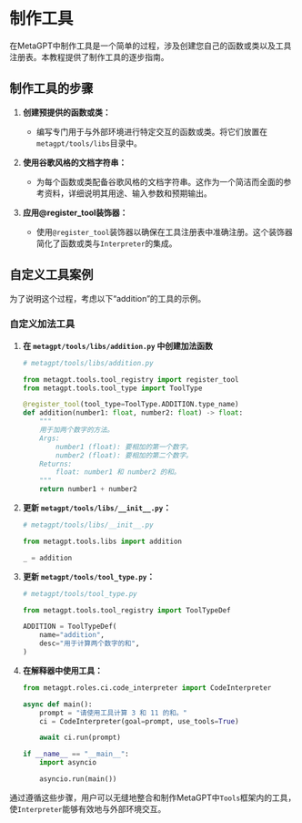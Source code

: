 # 制作工具

在MetaGPT中制作工具是一个简单的过程，涉及创建您自己的函数或类以及工具注册表。本教程提供了制作工具的逐步指南。

## 制作工具的步骤

1. **创建预提供的函数或类：**

   - 编写专门用于与外部环境进行特定交互的函数或类。将它们放置在`metagpt/tools/libs`目录中。

2. **使用谷歌风格的文档字符串：**

   - 为每个函数或类配备谷歌风格的文档字符串。这作为一个简洁而全面的参考资料，详细说明其用途、输入参数和预期输出。

3. **应用@register_tool装饰器：**
   - 使用`@register_tool`装饰器以确保在工具注册表中准确注册。这个装饰器简化了函数或类与`Interpreter`的集成。

## 自定义工具案例

为了说明这个过程，考虑以下“addition”的工具的示例。

### 自定义加法工具

1. **在 `metagpt/tools/libs/addition.py` 中创建加法函数**

   ```python
   # metagpt/tools/libs/addition.py

   from metagpt.tools.tool_registry import register_tool
   from metagpt.tools.tool_type import ToolType

   @register_tool(tool_type=ToolType.ADDITION.type_name)
   def addition(number1: float, number2: float) -> float:
       """
       用于加两个数字的方法。
       Args:
           number1 (float): 要相加的第一个数字。
           number2 (float): 要相加的第二个数字。
       Returns:
           float: number1 和 number2 的和。
       """
       return number1 + number2
   ```

2. **更新 `metagpt/tools/libs/__init__.py`：**

   ```python
   # metagpt/tools/libs/__init__.py

   from metagpt.tools.libs import addition

   _ = addition
   ```

3. **更新 `metagpt/tools/tool_type.py`：**

   ```python
   # metagpt/tools/tool_type.py

   from metagpt.tools.tool_registry import ToolTypeDef

   ADDITION = ToolTypeDef(
       name="addition",
       desc="用于计算两个数字的和",
   )
   ```

4. **在解释器中使用工具：**

   ```python
   from metagpt.roles.ci.code_interpreter import CodeInterpreter

   async def main():
       prompt = "请使用工具计算 3 和 11 的和。"
       ci = CodeInterpreter(goal=prompt, use_tools=True)

       await ci.run(prompt)

   if __name__ == "__main__":
       import asyncio

       asyncio.run(main())
   ```

通过遵循这些步骤，用户可以无缝地整合和制作MetaGPT中`Tools`框架内的工具，使`Interpreter`能够有效地与外部环境交互。
